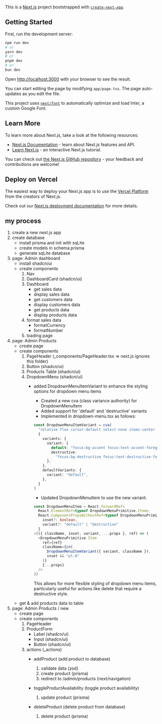 This is a [Next.js](https://nextjs.org/) project bootstrapped with [`create-next-app`](https://github.com/vercel/next.js/tree/canary/packages/create-next-app).

## Getting Started

First, run the development server:

```bash
npm run dev
# or
yarn dev
# or
pnpm dev
# or
bun dev
```

Open [http://localhost:3000](http://localhost:3000) with your browser to see the result.

You can start editing the page by modifying `app/page.tsx`. The page auto-updates as you edit the file.

This project uses [`next/font`](https://nextjs.org/docs/basic-features/font-optimization) to automatically optimize and load Inter, a custom Google Font.

## Learn More

To learn more about Next.js, take a look at the following resources:

- [Next.js Documentation](https://nextjs.org/docs) - learn about Next.js features and API.
- [Learn Next.js](https://nextjs.org/learn) - an interactive Next.js tutorial.

You can check out [the Next.js GitHub repository](https://github.com/vercel/next.js/) - your feedback and contributions are welcome!

## Deploy on Vercel

The easiest way to deploy your Next.js app is to use the [Vercel Platform](https://vercel.com/new?utm_medium=default-template&filter=next.js&utm_source=create-next-app&utm_campaign=create-next-app-readme) from the creators of Next.js.

Check out our [Next.js deployment documentation](https://nextjs.org/docs/deployment) for more details.

## my process
1. create a new next.js app
2. create database
    - install prisma and init with sqLite
    - create models in schema.prisma
    - generate sqLite database
3. page: Admin dashboard
    - install shadcn/ui
    - create components
        1. Nav
        2. DashboardCard (shadcn/ui)
        3. Dashboard
            - get sales data
            - display sales data
            - get customers data
            - display customers data
            - get products data
            - display products data
        4. format sales data
            - formatCurrency
            - formatNumber
        5. loading page
2. page: Admin Products
    - create page
    - create components
        1. PageHeader (_components/PageHeader.tsx => next.js ignores this folder)
        2. Button (shadcn/ui)
        3. Products Table (shadcn/ui)
        4. DropdownMenu (shadcn/ui)
            - added DropdownMenuItemVariant to enhance the styling options for dropdown menu items
              - Created a new cva (class variance authority) for DropdownMenuItem
              - Added support for 'default' and 'destructive' variants
              - Implemented in dropdown-menu.tsx as follows:

              ```typescript
              const DropdownMenuItemVariant = cva(
                "relative flex cursor-default select-none items-center rounded-sm px-2 py-1.5 text-sm outline-none transition-colors focus:bg-accent focus:text-accent-foreground data-[disabled]:pointer-events-none data-[disabled]:opacity-50",
                {
                  variants: {
                    variant: {
                      default: "focus:bg-accent focus:text-accent-foreground",
                      destructive:
                        "focus:bg-destructive focus:text-destructive-foreground text-destructive",
                    },
                  },
                  defaultVariants: {
                    variant: "default",
                  },
                }
              )
              ```

              - Updated DropdownMenuItem to use the new variant:

              ```typescript
              const DropdownMenuItem = React.forwardRef<
                React.ElementRef<typeof DropdownMenuPrimitive.Item>,
                React.ComponentPropsWithoutRef<typeof DropdownMenuPrimitive.Item> & {
                  inset?: boolean,
                  variant?: "default" | "destructive"
                }
              >(({ className, inset, variant, ...props }, ref) => (
                <DropdownMenuPrimitive.Item
                  ref={ref}
                  className={cn(
                    DropdownMenuItemVariant({ variant, className }),
                    inset && "pl-8"
                  )}
                  {...props}
                />
              ))
              ```

              This allows for more flexible styling of dropdown menu items, particularly useful for actions like delete that require a destructive style.
    - get & add products data to table
3. page: Admin Products / new
    - create page
    - create components
        1. PageHeader
        2. ProductForm
            - Label (shadcn/ui)
            - Input (shadcn/ui)
            - Button (shadcn/ui)
        3. actions (_actions)
            - addProduct (add product to database)
                1. validate data (zod)
                2. create product (prisma)
                3. redirect to /admin/products (next/navigation)
            - toggleProductAvailability (toggle product availability)
                1. update product (prisma)

            - deleteProduct (delete product from database)
                1. delete product (prisma)

            

        